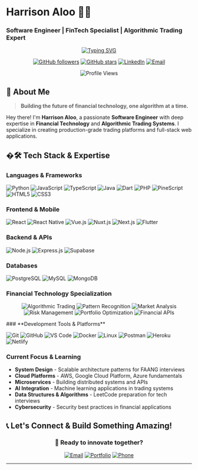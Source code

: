 # Harrison Aloo 👨‍💻
### Software Engineer | FinTech Specialist | Algorithmic Trading Expert

<div align="center">
  
  [![Typing SVG](https://readme-typing-svg.herokuapp.com?font=Fira+Code&pause=1000&width=435&lines=Full-Stack+Developer;Algorithmic+Trading+Expert;Financial+Technology+Specialist;Open+Source+Contributor)](https://git.io/typing-svg)
  
  [![GitHub followers](https://img.shields.io/github/followers/Flopchamp?style=social)](https://github.com/Flopchamp)
  [![GitHub stars](https://img.shields.io/github/stars/Flopchamp?style=social)](https://github.com/Flopchamp)
  [![LinkedIn](https://img.shields.io/badge/LinkedIn-harrisonaloo-0077B5?style=for-the-badge&logo=linkedin&logoColor=white)](https://linkedin.com/in/harrisonaloo)
  [![Email](https://img.shields.io/badge/Email-alooharrison7%40gmail.com-D14836?style=for-the-badge&logo=gmail&logoColor=white)](mailto:alooharrison7@gmail.com)
  
  ![Profile Views](https://komarev.com/ghpvc/?username=Flopchamp&color=brightgreen&style=for-the-badge)
  
</div>

## 🚀 About Me

> **Building the future of financial technology, one algorithm at a time.**

Hey there! I'm **Harrison Aloo**, a passionate **Software Engineer** with deep expertise in **Financial Technology** and **Algorithmic Trading Systems**. I specialize in creating production-grade trading platforms and full-stack web applications.




## �🛠️ Tech Stack & Expertise

### **Languages & Frameworks**
![Python](https://img.shields.io/badge/Python-3776AB?style=for-the-badge&logo=python&logoColor=white)
![JavaScript](https://img.shields.io/badge/JavaScript-F7DF1E?style=for-the-badge&logo=javascript&logoColor=black)
![TypeScript](https://img.shields.io/badge/TypeScript-3178C6?style=for-the-badge&logo=typescript&logoColor=white)
![Java](https://img.shields.io/badge/Java-ED8B00?style=for-the-badge&logo=openjdk&logoColor=white)
![Dart](https://img.shields.io/badge/Dart-0175C2?style=for-the-badge&logo=dart&logoColor=white)
![PHP](https://img.shields.io/badge/PHP-777BB4?style=for-the-badge&logo=php&logoColor=white)
![PineScript](https://img.shields.io/badge/PineScript-2962FF?style=for-the-badge&logo=tradingview&logoColor=white)
![HTML5](https://img.shields.io/badge/HTML5-E34F26?style=for-the-badge&logo=html5&logoColor=white)
![CSS3](https://img.shields.io/badge/CSS3-1572B6?style=for-the-badge&logo=css3&logoColor=white)

### **Frontend & Mobile**
![React](https://img.shields.io/badge/React-61DAFB?style=for-the-badge&logo=react&logoColor=black)
![React Native](https://img.shields.io/badge/React_Native-20232A?style=for-the-badge&logo=react&logoColor=61DAFB)
![Vue.js](https://img.shields.io/badge/Vue.js-35495E?style=for-the-badge&logo=vue.js&logoColor=4FC08D)
![Nuxt.js](https://img.shields.io/badge/Nuxt.js-00C58E?style=for-the-badge&logo=nuxt.js&logoColor=white)
![Next.js](https://img.shields.io/badge/Next.js-000000?style=for-the-badge&logo=next.js&logoColor=white)
![Flutter](https://img.shields.io/badge/Flutter-02569B?style=for-the-badge&logo=flutter&logoColor=white)

### **Backend & APIs**
![Node.js](https://img.shields.io/badge/Node.js-339933?style=for-the-badge&logo=node.js&logoColor=white)
![Express.js](https://img.shields.io/badge/Express.js-000000?style=for-the-badge&logo=express&logoColor=white)
![Supabase](https://img.shields.io/badge/Supabase-181818?style=for-the-badge&logo=supabase&logoColor=white)

### **Databases**
![PostgreSQL](https://img.shields.io/badge/PostgreSQL-316192?style=for-the-badge&logo=postgresql&logoColor=white)
![MySQL](https://img.shields.io/badge/MySQL-4479A1?style=for-the-badge&logo=mysql&logoColor=white)
![MongoDB](https://img.shields.io/badge/MongoDB-4EA94B?style=for-the-badge&logo=mongodb&logoColor=white)

###  **Financial Technology Specialization**
<div align="center">

![Algorithmic Trading](https://img.shields.io/badge/Algorithmic%20Trading-Expert-FF6B6B?style=for-the-badge&labelColor=2C3E50)
![Pattern Recognition](https://img.shields.io/badge/Pattern%20Recognition-85%25%20Accuracy-4ECDC4?style=for-the-badge&labelColor=2C3E50)
![Market Analysis](https://img.shields.io/badge/Market%20Analysis-Real%20Time-45B7D1?style=for-the-badge&labelColor=2C3E50)
![Risk Management](https://img.shields.io/badge/Risk%20Management-Advanced-96CEB4?style=for-the-badge&labelColor=2C3E50)
![Portfolio Optimization](https://img.shields.io/badge/Portfolio%20Optimization-Automated-FECA57?style=for-the-badge&labelColor=2C3E50)
![Financial APIs](https://img.shields.io/badge/Financial%20APIs-Integration-FF9FF3?style=for-the-badge&labelColor=2C3E50)

</div>
###  **Development Tools & Platforms**

![Git](https://img.shields.io/badge/Git-F05032?style=for-the-badge&logo=git&logoColor=white)
![GitHub](https://img.shields.io/badge/GitHub-181717?style=for-the-badge&logo=github&logoColor=white)
![VS Code](https://img.shields.io/badge/VS%20Code-007ACC?style=for-the-badge&logo=visual-studio-code&logoColor=white)
![Docker](https://img.shields.io/badge/Docker-2496ED?style=for-the-badge&logo=docker&logoColor=white)
![Linux](https://img.shields.io/badge/Linux-FCC624?style=for-the-badge&logo=linux&logoColor=black)
![Postman](https://img.shields.io/badge/Postman-FF6C37?style=for-the-badge&logo=postman&logoColor=white)
![Heroku](https://img.shields.io/badge/Heroku-430098?style=for-the-badge&logo=heroku&logoColor=white)
![Netlify](https://img.shields.io/badge/Netlify-00C7B7?style=for-the-badge&logo=netlify&logoColor=white)

###  **Current Focus & Learning**
-  **System Design** - Scalable architecture patterns for FAANG interviews
-  **Cloud Platforms** - AWS, Google Cloud Platform, Azure fundamentals
-  **Microservices** - Building distributed systems and APIs
-  **AI Integration** - Machine learning applications in trading systems
-  **Data Structures & Algorithms** - LeetCode preparation for tech interviews
-  **Cybersecurity** - Security best practices in financial applications


## 📞 Let's Connect & Build Something Amazing!

<div align="center">

### 🤝 **Ready to innovate together?**

[![Email](https://img.shields.io/badge/📧%20Email-alooharrison7%40gmail.com-D14836?style=for-the-badge&logo=gmail&logoColor=white)](mailto:alooharrison7@gmail.com)
[![Portfolio](https://img.shields.io/badge/🌐%20Portfolio-Visit%20My%20Website-4285F4?style=for-the-badge)](https://your-portfolio-link.com)
[![Phone](https://img.shields.io/badge/📱%20Phone-%2B254%20769%20719%20322-25D366?style=for-the-badge&logo=whatsapp&logoColor=white)](tel:+254769719322)

</div>

---


